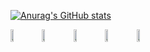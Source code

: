 [![Anurag's GitHub stats](https://github-readme-stats.vercel.app/api?username=FireDragonSrc)](https://github.com/anuraghazra/github-readme-stats)
<section>
<div style="display:flex;">
  <img width="10%" src="https://cdn.jsdelivr.net/gh/devicons/devicon/icons/javascript/javascript-original.svg" />
  <img width="10%" src="https://cdn.jsdelivr.net/gh/devicons/devicon/icons/html5/html5-original.svg" />
  <img width="10%" src="https://cdn.jsdelivr.net/gh/devicons/devicon/icons/css3/css3-original.svg" />
  <img width="10%" src="https://cdn.jsdelivr.net/gh/devicons/devicon/icons/csharp/csharp-original.svg" />
  <img width="10%" src="https://cdn.jsdelivr.net/gh/devicons/devicon/icons/figma/figma-original.svg" />
</div>
